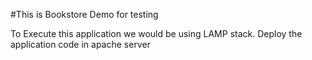 #This is  Bookstore Demo for testing

To Execute this application we would be using LAMP stack.
Deploy the application code in apache server
